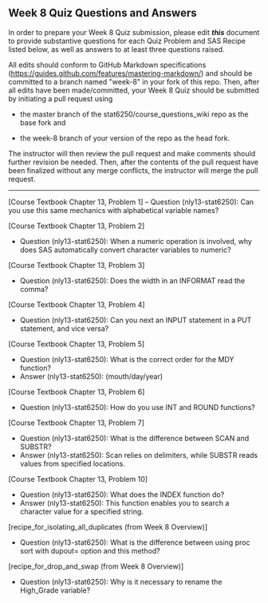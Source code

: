 ## Week 8 Quiz Questions and Answers

In order to prepare your Week 8 Quiz submission, please edit ***this*** document to provide substantive questions for each Quiz Problem and SAS Recipe listed below, as well as answers to at least three questions raised.

All edits should conform to GitHub Markdown specifications (https://guides.github.com/features/mastering-markdown/) and should be committed to a branch named "week-8" in your fork of this repo. Then, after all edits have been made/committed, your Week 8 Quiz should be submitted by initiating a pull request using

- the master branch of the stat6250/course_questions_wiki repo as the base fork and

- the week-8 branch of your version of the repo as the head fork.

The instructor will then review the pull request and make comments should further revision be needed. Then, after the contents of the pull request have been finalized without any merge conflicts, the instructor will merge the pull request.

********************************************************************************



[Course Textbook Chapter 13, Problem 1]
– Question (nly13-stat6250): Can you use this same mechanics with alphabetical variable names?


[Course Textbook Chapter 13, Problem 2]
- Question (nly13-stat6250): When a numeric operation is involved, why does SAS automatically convert character variables to numeric?


[Course Textbook Chapter 13, Problem 3]
- Question (nly13-stat6250): Does the width in an INFORMAT read the comma?


[Course Textbook Chapter 13, Problem 4]
- Question (nly13-stat6250): Can you next an INPUT statement in a PUT statement, and vice versa?


[Course Textbook Chapter 13, Problem 5]
- Question (nly13-stat6250): What is the correct order for the MDY function?
- Answer (nly13-stat6250): (mouth/day/year)


[Course Textbook Chapter 13, Problem 6]
- Question (nly13-stat6250): How do you use INT and ROUND functions?


[Course Textbook Chapter 13, Problem 7]
- Question (nly13-stat6250): What is the difference between SCAN and SUBSTR?
- Answer (nly13-stat6250): Scan relies on delimiters, while SUBSTR reads values from specified locations.


[Course Textbook Chapter 13, Problem 10]
- Question (nly13-stat6250): What does the INDEX function do?
- Answer (nly13-stat6250): This function enables you to search a character value for a specified string.


[recipe_for_isolating_all_duplicates (from Week 8 Overview)]
- Question (nly13-stat6250): What is the difference between using proc sort with dupout= option and this method?


[recipe_for_drop_and_swap (from Week 8 Overview)]
- Question (nly13-stat6250): Why is it necessary to rename the High_Grade variable?


